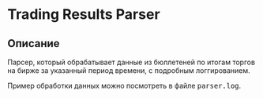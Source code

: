 # Trading Results Parser

## Описание

Парсер, который обрабатывает данные из бюллетеней по итогам торгов на бирже за указанный период времени, с подробным логгированием.<br>

Пример обработки данных можно посмотреть в файле <kbd>parser.log</kbd>.

